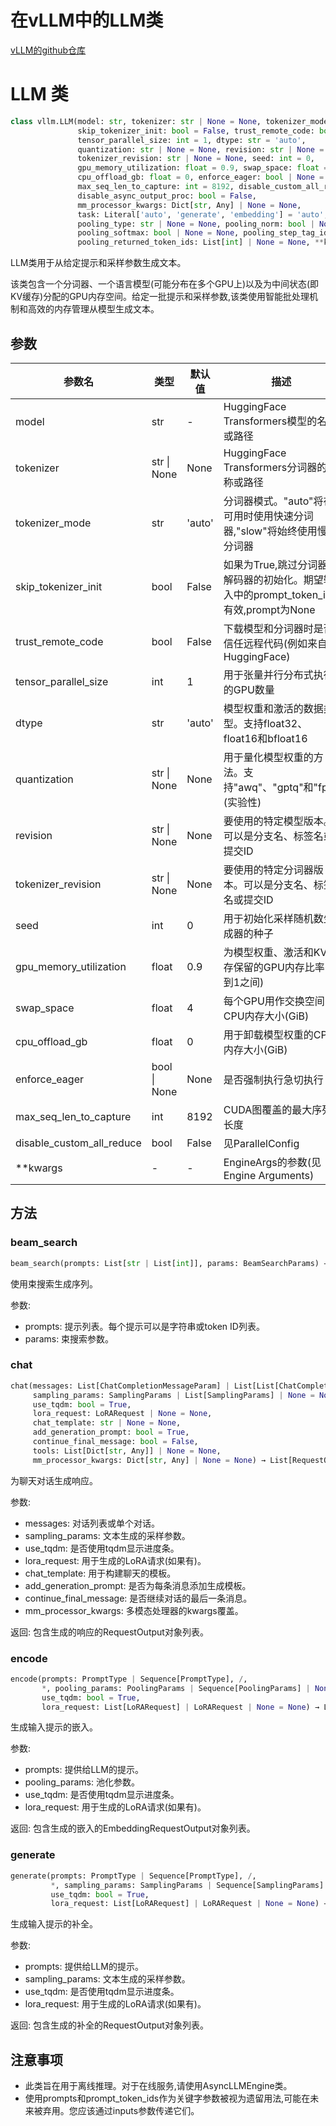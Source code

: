 # 在vLLM中的LLM类
[vLLM的github仓库](https://github.com/vllm-project/vllm)
# LLM 类

```python
class vllm.LLM(model: str, tokenizer: str | None = None, tokenizer_mode: str = 'auto', 
               skip_tokenizer_init: bool = False, trust_remote_code: bool = False, 
               tensor_parallel_size: int = 1, dtype: str = 'auto', 
               quantization: str | None = None, revision: str | None = None, 
               tokenizer_revision: str | None = None, seed: int = 0, 
               gpu_memory_utilization: float = 0.9, swap_space: float = 4, 
               cpu_offload_gb: float = 0, enforce_eager: bool | None = None, 
               max_seq_len_to_capture: int = 8192, disable_custom_all_reduce: bool = False, 
               disable_async_output_proc: bool = False, 
               mm_processor_kwargs: Dict[str, Any] | None = None, 
               task: Literal['auto', 'generate', 'embedding'] = 'auto', 
               pooling_type: str | None = None, pooling_norm: bool | None = None, 
               pooling_softmax: bool | None = None, pooling_step_tag_id: int | None = None, 
               pooling_returned_token_ids: List[int] | None = None, **kwargs)
```

LLM类用于从给定提示和采样参数生成文本。

该类包含一个分词器、一个语言模型(可能分布在多个GPU上)以及为中间状态(即KV缓存)分配的GPU内存空间。给定一批提示和采样参数,该类使用智能批处理机制和高效的内存管理从模型生成文本。

## 参数

| 参数名 | 类型 | 默认值 | 描述 |
|--------|------|--------|------|
| model | str | - | HuggingFace Transformers模型的名称或路径 |
| tokenizer | str \| None | None | HuggingFace Transformers分词器的名称或路径 |
| tokenizer_mode | str | 'auto' | 分词器模式。"auto"将在可用时使用快速分词器,"slow"将始终使用慢速分词器 |
| skip_tokenizer_init | bool | False | 如果为True,跳过分词器和解码器的初始化。期望输入中的prompt_token_ids有效,prompt为None |
| trust_remote_code | bool | False | 下载模型和分词器时是否信任远程代码(例如来自HuggingFace) |
| tensor_parallel_size | int | 1 | 用于张量并行分布式执行的GPU数量 |
| dtype | str | 'auto' | 模型权重和激活的数据类型。支持float32、float16和bfloat16 |
| quantization | str \| None | None | 用于量化模型权重的方法。支持"awq"、"gptq"和"fp8"(实验性) |
| revision | str \| None | None | 要使用的特定模型版本。可以是分支名、标签名或提交ID |
| tokenizer_revision | str \| None | None | 要使用的特定分词器版本。可以是分支名、标签名或提交ID |
| seed | int | 0 | 用于初始化采样随机数生成器的种子 |
| gpu_memory_utilization | float | 0.9 | 为模型权重、激活和KV缓存保留的GPU内存比率(0到1之间) |
| swap_space | float | 4 | 每个GPU用作交换空间的CPU内存大小(GiB) |
| cpu_offload_gb | float | 0 | 用于卸载模型权重的CPU内存大小(GiB) |
| enforce_eager | bool \| None | None | 是否强制执行急切执行 |
| max_seq_len_to_capture | int | 8192 | CUDA图覆盖的最大序列长度 |
| disable_custom_all_reduce | bool | False | 见ParallelConfig |
| **kwargs | - | - | EngineArgs的参数(见Engine Arguments) |

## 方法

### beam_search

```python
beam_search(prompts: List[str | List[int]], params: BeamSearchParams) → List[BeamSearchOutput]
```

使用束搜索生成序列。

参数:
- prompts: 提示列表。每个提示可以是字符串或token ID列表。
- params: 束搜索参数。

### chat

```python
chat(messages: List[ChatCompletionMessageParam] | List[List[ChatCompletionMessageParam]], 
     sampling_params: SamplingParams | List[SamplingParams] | None = None,
     use_tqdm: bool = True, 
     lora_request: LoRARequest | None = None,
     chat_template: str | None = None,
     add_generation_prompt: bool = True,
     continue_final_message: bool = False,
     tools: List[Dict[str, Any]] | None = None,
     mm_processor_kwargs: Dict[str, Any] | None = None) → List[RequestOutput]
```

为聊天对话生成响应。

参数:
- messages: 对话列表或单个对话。
- sampling_params: 文本生成的采样参数。
- use_tqdm: 是否使用tqdm显示进度条。
- lora_request: 用于生成的LoRA请求(如果有)。
- chat_template: 用于构建聊天的模板。
- add_generation_prompt: 是否为每条消息添加生成模板。
- continue_final_message: 是否继续对话的最后一条消息。
- mm_processor_kwargs: 多模态处理器的kwargs覆盖。

返回:
包含生成的响应的RequestOutput对象列表。

### encode

```python
encode(prompts: PromptType | Sequence[PromptType], /, 
       *, pooling_params: PoolingParams | Sequence[PoolingParams] | None = None,
       use_tqdm: bool = True,
       lora_request: List[LoRARequest] | LoRARequest | None = None) → List[EmbeddingRequestOutput]
```

生成输入提示的嵌入。

参数:
- prompts: 提供给LLM的提示。
- pooling_params: 池化参数。
- use_tqdm: 是否使用tqdm显示进度条。
- lora_request: 用于生成的LoRA请求(如果有)。

返回:
包含生成的嵌入的EmbeddingRequestOutput对象列表。

### generate

```python
generate(prompts: PromptType | Sequence[PromptType], /, 
         *, sampling_params: SamplingParams | Sequence[SamplingParams] | None = None,
         use_tqdm: bool = True,
         lora_request: List[LoRARequest] | LoRARequest | None = None) → List[RequestOutput]
```

生成输入提示的补全。

参数:
- prompts: 提供给LLM的提示。
- sampling_params: 文本生成的采样参数。
- use_tqdm: 是否使用tqdm显示进度条。
- lora_request: 用于生成的LoRA请求(如果有)。

返回:
包含生成的补全的RequestOutput对象列表。

## 注意事项

- 此类旨在用于离线推理。对于在线服务,请使用AsyncLLMEngine类。
- 使用prompts和prompt_token_ids作为关键字参数被视为遗留用法,可能在未来被弃用。您应该通过inputs参数传递它们。

<script src="https://giscus.app/client.js"
        data-repo="InuyashaYang/AIDIY"
        data-repo-id="R_kgDOM1VVTQ"
        data-category="Announcements"
        data-category-id="DIC_kwDOM1VVTc4Ckls_"
        data-mapping="pathname"
        data-strict="0"
        data-reactions-enabled="1"
        data-emit-metadata="0"
        data-input-position="bottom"
        data-theme="preferred_color_scheme"
        data-lang="zh-CN"
        crossorigin="anonymous"
        async>
</script>
